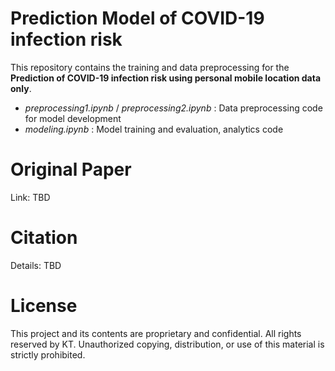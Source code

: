 # Prediction Model of COVID-19 infection risk
This repository contains the training and data preprocessing for the **Prediction of COVID-19 infection risk using personal mobile location data only**.

* _preprocessing1.ipynb_ / _preprocessing2.ipynb_ : Data preprocessing code for model development
* _modeling.ipynb_ : Model training and evaluation, analytics code

# Original Paper
Link: TBD

# Citation
Details: TBD

# License
This project and its contents are proprietary and confidential. All rights reserved by KT. Unauthorized copying, distribution, or use of this material is strictly prohibited.
